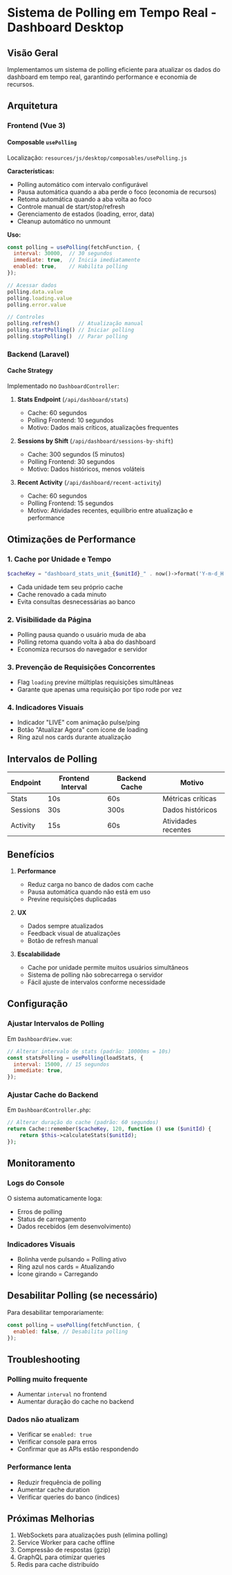 # Sistema de Polling em Tempo Real - Dashboard Desktop

## Visão Geral

Implementamos um sistema de polling eficiente para atualizar os dados do dashboard em tempo real, garantindo performance e economia de recursos.

## Arquitetura

### Frontend (Vue 3)

#### Composable `usePolling`
Localização: `resources/js/desktop/composables/usePolling.js`

**Características:**
- Polling automático com intervalo configurável
- Pausa automática quando a aba perde o foco (economia de recursos)
- Retoma automática quando a aba volta ao foco
- Controle manual de start/stop/refresh
- Gerenciamento de estados (loading, error, data)
- Cleanup automático no unmount

**Uso:**
```javascript
const polling = usePolling(fetchFunction, {
  interval: 30000,  // 30 segundos
  immediate: true,  // Inicia imediatamente
  enabled: true,    // Habilita polling
});

// Acessar dados
polling.data.value
polling.loading.value
polling.error.value

// Controles
polling.refresh()      // Atualização manual
polling.startPolling() // Iniciar polling
polling.stopPolling()  // Parar polling
```

### Backend (Laravel)

#### Cache Strategy
Implementado no `DashboardController`:

1. **Stats Endpoint** (`/api/dashboard/stats`)
   - Cache: 60 segundos
   - Polling Frontend: 10 segundos
   - Motivo: Dados mais críticos, atualizações frequentes

2. **Sessions by Shift** (`/api/dashboard/sessions-by-shift`)
   - Cache: 300 segundos (5 minutos)
   - Polling Frontend: 30 segundos
   - Motivo: Dados históricos, menos voláteis

3. **Recent Activity** (`/api/dashboard/recent-activity`)
   - Cache: 60 segundos
   - Polling Frontend: 15 segundos
   - Motivo: Atividades recentes, equilíbrio entre atualização e performance

## Otimizações de Performance

### 1. Cache por Unidade e Tempo
```php
$cacheKey = "dashboard_stats_unit_{$unitId}_" . now()->format('Y-m-d_H:i');
```
- Cada unidade tem seu próprio cache
- Cache renovado a cada minuto
- Evita consultas desnecessárias ao banco

### 2. Visibilidade da Página
- Polling pausa quando o usuário muda de aba
- Polling retoma quando volta à aba do dashboard
- Economiza recursos do navegador e servidor

### 3. Prevenção de Requisições Concorrentes
- Flag `loading` previne múltiplas requisições simultâneas
- Garante que apenas uma requisição por tipo rode por vez

### 4. Indicadores Visuais
- Indicador "LIVE" com animação pulse/ping
- Botão "Atualizar Agora" com ícone de loading
- Ring azul nos cards durante atualização

## Intervalos de Polling

| Endpoint | Frontend Interval | Backend Cache | Motivo |
|----------|------------------|---------------|--------|
| Stats | 10s | 60s | Métricas críticas |
| Sessions | 30s | 300s | Dados históricos |
| Activity | 15s | 60s | Atividades recentes |

## Benefícios

1. **Performance**
   - Reduz carga no banco de dados com cache
   - Pausa automática quando não está em uso
   - Previne requisições duplicadas

2. **UX**
   - Dados sempre atualizados
   - Feedback visual de atualizações
   - Botão de refresh manual

3. **Escalabilidade**
   - Cache por unidade permite muitos usuários simultâneos
   - Sistema de polling não sobrecarrega o servidor
   - Fácil ajuste de intervalos conforme necessidade

## Configuração

### Ajustar Intervalos de Polling

Em `DashboardView.vue`:

```javascript
// Alterar intervalo de stats (padrão: 10000ms = 10s)
const statsPolling = usePolling(loadStats, {
  interval: 15000, // 15 segundos
  immediate: true,
});
```

### Ajustar Cache do Backend

Em `DashboardController.php`:

```php
// Alterar duração do cache (padrão: 60 segundos)
return Cache::remember($cacheKey, 120, function () use ($unitId) {
    return $this->calculateStats($unitId);
});
```

## Monitoramento

### Logs do Console
O sistema automaticamente loga:
- Erros de polling
- Status de carregamento
- Dados recebidos (em desenvolvimento)

### Indicadores Visuais
- Bolinha verde pulsando = Polling ativo
- Ring azul nos cards = Atualizando
- Ícone girando = Carregando

## Desabilitar Polling (se necessário)

Para desabilitar temporariamente:

```javascript
const polling = usePolling(fetchFunction, {
  enabled: false, // Desabilita polling
});
```

## Troubleshooting

### Polling muito frequente
- Aumentar `interval` no frontend
- Aumentar duração do cache no backend

### Dados não atualizam
- Verificar se `enabled: true`
- Verificar console para erros
- Confirmar que as APIs estão respondendo

### Performance lenta
- Reduzir frequência de polling
- Aumentar cache duration
- Verificar queries do banco (índices)

## Próximas Melhorias

1. WebSockets para atualizações push (elimina polling)
2. Service Worker para cache offline
3. Compressão de respostas (gzip)
4. GraphQL para otimizar queries
5. Redis para cache distribuído
